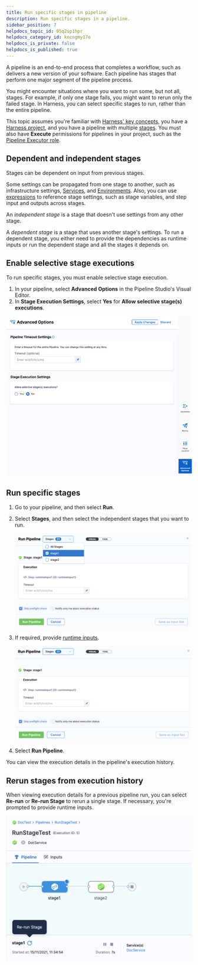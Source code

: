 ```yaml
---
title: Run specific stages in pipeline
description: Run specific stages in a pipeline.
sidebar_position: 7
helpdocs_topic_id: 95q2sp1hpr
helpdocs_category_id: kncngmy17o
helpdocs_is_private: false
helpdocs_is_published: true
---
```


A pipeline is an end-to-end process that completes a workflow, such as delivers a new version of your software. Each pipeline has stages that perform one major segment of the pipeline process.

You might encounter situations where you want to run some, but not all, stages. For example, if only one stage fails, you might want to rerun only the failed stage. In Harness, you can select specific stages to run, rather than the entire pipeline.

This topic assumes you're familiar with [Harness' key concepts](../../getting-started/learn-harness-key-concepts.md), you have a [Harness project](../organizations-and-projects/create-an-organization.md), and you have a pipeline with multiple [stages](../8_Pipelines/add-a-stage.md). You must also have **Execute** permissions for pipelines in your project, such as the [Pipeline Executor role](../role-based-access-control/add-manage-roles.md).

## Dependent and independent stages

Stages can be dependent on input from previous stages.

Some settings can be propagated from one stage to another, such as infrastructure settings, [Services](/docs/continuous-delivery/x-platform-cd-features/services/services-overview), and [Environments](/docs/continuous-delivery/x-platform-cd-features/environments/environment-overview). Also, you can use [expressions](../20_References/runtime-inputs.md) to reference stage settings, such as stage variables, and step input and outputs across stages.

An *independent stage* is a stage that doesn't use settings from any other stage.

A *dependent stage* is a stage that uses another stage's settings. To run a dependent stage, you either need to provide the dependencies as runtime inputs or run the dependent stage and all the stages it depends on.

## Enable selective stage executions

To run specific stages, you must enable selective stage execution.

1. In your pipeline, select **Advanced Options** in the Pipeline Studio's Visual Editor.
2. In **Stage Execution Settings**, select **Yes** for **Allow selective stage(s) executions**.

![](./static/run-specific-stage-in-pipeline-44.png)

## Run specific stages

1. Go to your pipeline, and then select **Run**.
2. Select **Stages**, and then select the independent stages that you want to run.

   ![](./static/run-specific-stage-in-pipeline-45.png)

3. If required, provide [runtime inputs](../20_References/runtime-inputs.md#runtime-inputs).

   ![](./static/run-specific-stage-in-pipeline-46.png)

4. Select **Run Pipeline**.

You can view the execution details in the pipeline's execution history.

## Rerun stages from execution history

When viewing execution details for a previous pipeline run, you can select **Re-run** or **Re-run Stage** to rerun a single stage. If necessary, you're prompted to provide runtime inputs.

![](./static/run-specific-stage-in-pipeline-49.png)
